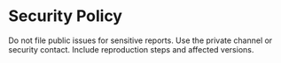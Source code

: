 ﻿# Security Policy
Do not file public issues for sensitive reports. Use the private channel or security contact. Include reproduction steps and affected versions.
